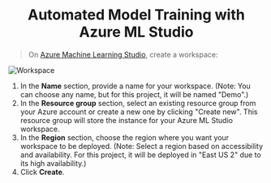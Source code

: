<div align="center">
  <h1>Automated Model Training with Azure ML Studio</h1>
</div>


> On [Azure Machine Learning Studio](https://ml.azure.com/), create a workspace:

![Workspace](https://github.com/m3mentomor1/Automated-Model-Training_with_Azure-ML-Studio/assets/95956735/efce2078-305c-49b5-acf6-219346e1dcd2)

1. In the **Name** section, provide a name for your workspace. (Note: You can choose any name, but for this project, it will be named "Demo".)
2. In the **Resource group** section, select an existing resource group from your Azure account or create a new one by clicking "Create new". This resource group will store the instance for your Azure ML Studio workspace.
3. In the **Region** section, choose the region where you want your workspace to be deployed. (Note: Select a region based on accessibility and availability. For this project, it will be deployed in "East US 2" due to its high availability.)
4. Click **Create**.



> 


 


 







